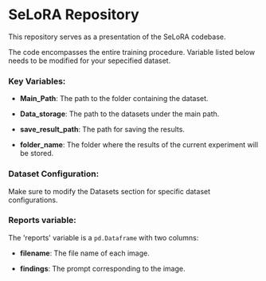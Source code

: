 # SeLoRA Repository

This repository serves as a presentation of the SeLoRA codebase.

The code encompasses the entire training procedure. Variable listed below needs to be modified for your sepecified dataset.

### Key Variables:

- **Main_Path**: The path to the folder containing the dataset.
  
- **Data_storage**: The path to the datasets under the main path.

- **save_result_path**: The path for saving the results.

- **folder_name**: The folder where the results of the current experiment will be stored.

### Dataset Configuration:

Make sure to modify the Datasets section for specific dataset configurations.

### Reports variable:

The 'reports' variable is a `pd.Dataframe` with two columns:

- **filename**: The file name of each image.

- **findings**: The prompt corresponding to the image.
